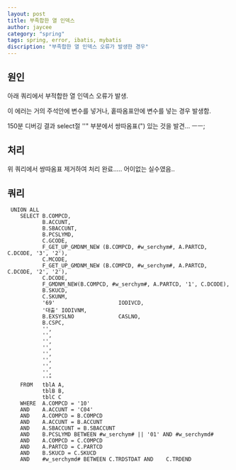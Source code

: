 ```yaml
---
layout: post
title: 부족합한 열 인덱스
author: jaycee
category: "spring"
tags: spring, error, ibatis, mybatis
discription: "부족합한 열 인덱스 오류가 발생한 경우"
---
```


## 원인
아래 쿼리에서 부적합한 열 인덱스 오류가 발생.

이 에러는 거의 주석안에 변수를 넣거나, 홑따옴표안에 변수를 넣는 경우 발생함.

150분 디버깅 결과 select절 ''" 부분에서 쌍따옴표(") 있는 것을 발견... ㅡㅡ;


## 처리
위 쿼리에서 쌍따옴표 제거하여 처리 완료..... 어이없는 실수였음..


## 쿼리
```
 UNION ALL 
	SELECT B.COMPCD, 
	       B.ACCUNT, 
	       B.SBACCUNT, 
	       B.PCSLYMD, 
	       C.GCODE, 
	       F_GET_UP_GMDNM_NEW (B.COMPCD, #w_serchym#, A.PARTCD, C.DCODE, '3', '2'), 
	       C.MCODE, 
	       F_GET_UP_GMDNM_NEW (B.COMPCD, #w_serchym#, A.PARTCD, C.DCODE, '2', '2'), 
	       C.DCODE, 
	       F_GMDNM_NEW(B.COMPCD, #w_serchym#, A.PARTCD, '1', C.DCODE), 
	       B.SKUCD, 
	       C.SKUNM, 
	       '69'                    IODIVCD, 
	       '대출' IODIVNM, 
	       B.EXSYSLNO              CASLNO, 
	       B.CSPC, 
	       '', 
	       '', 
	       '', 
	       '', 
	       '', 
	       '', 
	       '', 
	       '', 
	       ''" 
	FROM   tblA A, 
	       tblB B, 
	       tblC C 
	WHERE  A.COMPCD = '10' 
	AND    A.ACCUNT = 'C04' 
	AND    A.COMPCD = B.COMPCD 
	AND    A.ACCUNT = B.ACCUNT 
	AND    A.SBACCUNT = B.SBACCUNT 
	AND    B.PCSLYMD BETWEEN #w_serchym# || '01' AND #w_serchymd# 
	AND    A.COMPCD = C.COMPCD 
	AND    A.PARTCD = C.PARTCD 
	AND    B.SKUCD = C.SKUCD 
	AND    #w_serchymd# BETWEEN C.TRDSTDAT AND    C.TRDEND  
```
